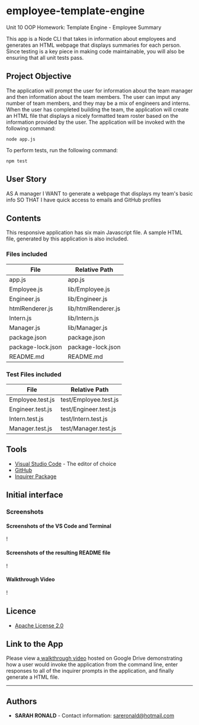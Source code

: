 # employee-template-engine
Unit 10 OOP Homework: Template Engine - Employee Summary

This app is a Node CLI that takes in information about employees and generates an HTML webpage that displays summaries for each person. Since testing is a key piece in making code maintainable, you will also be ensuring that all unit tests pass. 

## Project Objective
The application will prompt the user for information about the team manager and then information about the team members. The user can imput any number of team members, and they may be a mix of engineers and interns. When the user has completed building the team, the application will create an HTML file that displays a nicely formatted team roster based on the information provided by the user. 
The application will be invoked with the following command:

```
node app.js
```

To perform tests, run the following command:

```
npm test
```

## User Story

AS A manager
I WANT to generate a webpage that displays my team's basic info
SO THAT I have quick access to emails and GitHub profiles

## Contents

This responsive application has six main Javascript file. A sample HTML file, generated by this application is also included.

### Files included

| File              | Relative Path           |
| ----------------- | ----------------------- |
| app.js | app.js |
| Employee.js | lib/Employee.js |
| Engineer.js | lib/Engineer.js |
| htmlRenderer.js | lib/htmlRenderer.js |
| Intern.js | lib/Intern.js |
| Manager.js | lib/Manager.js |
| package.json | package.json |
| package-lock.json | package-lock.json |
| README.md | README.md |

### Test Files included

| File              | Relative Path           |
| ----------------- | ----------------------- |
| Employee.test.js | test/Employee.test.js |
| Engineer.test.js | test/Engineer.test.js |
| Intern.test.js | test/Intern.test.js |
| Manager.test.js | test/Manager.test.js |

## Tools

- [Visual Studio Code](https://code.visualstudio.com/) - The editor of choice
- [GitHub](https://github.com/)
- [Inquirer Package](https://www.npmjs.com/package/inquirer)

## Initial interface

### Screenshots

#### Screenshots of the VS Code and Terminal

!

#### Screenshots of the resulting README file

!

#### Walkthrough Video

!

## Licence
* [Apache License 2.0](http://www.apache.org/licenses/)

## Link to the App

Please view a<a href=""> walkthrough video</a> hosted on Google Drive demonstrating how a user would invoke the application from the command line, enter responses to all of the inquirer prompts in the application, and finally generate a HTML file.<hr>

## Authors
* **SARAH RONALD** - 
Contact information:
sareronald@hotmail.com

